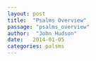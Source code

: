 ```yaml
---
layout: post
title:  "Psalms Overview"
passage: "psalms_overview"
author:  "John Hudson"
date:   2014-01-05
categories: palsms
---
```


